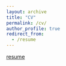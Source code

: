 ```yaml
---
layout: archive
title: "CV"
permalink: /cv/
author_profile: true
redirect_from:
  - /resume
---
```


<a href="https://yyy-apple.github.io/files/cv.pdf" target="_blank">resume</a>


